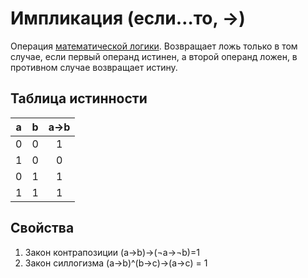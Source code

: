 Импликация (если…то, ->)
========================

Операция [математической логики](%D0%9E%D1%81%D0%BD%D0%BE%D0%B2%D1%8B%20%D0%BC%D0%B0%D1%82%D0%B5%D0%BC%D0%B0%D1%82%D0%B8%D1%87%D0%B5%D1%81%D0%BA%D0%BE%D0%B9%20%D0%BB%D0%BE%D0%B3%D0%B8%D0%BA%D0%B5.md). Возвращает ложь только в том случае, если первый операнд истинен, а второй операнд ложен, в противном случае возвращает истину.

##  Таблица истинности

|a|b|a->b|
|---|---|:---:|
|0|0|1|
|1|0|0|
|0|1|1|
|1|1|1|

## Свойства
1. Закон контрапозиции
(a->b)->(¬a->¬b)=1
2. Закон силлогизма
(a->b)^(b->c)->(a->c) = 1